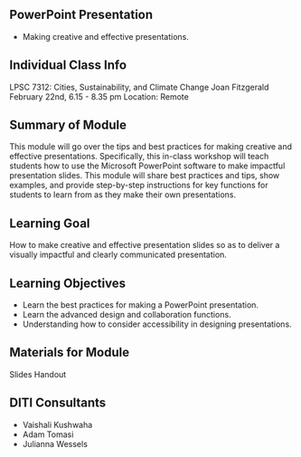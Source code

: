 ## PowerPoint Presentation
* Making creative and effective presentations.


## Individual Class Info

LPSC 7312: Cities, Sustainability, and Climate Change
Joan Fitzgerald
February 22nd, 6.15 - 8.35 pm
Location: Remote


## Summary of Module

This module will go over the tips and best practices for making creative and effective presentations. 
Specifically, this in-class workshop will teach students how to use the Microsoft PowerPoint software to make impactful presentation slides. 
This module will share best practices and tips, show examples, and provide step-by-step instructions for key functions for students 
to learn from as they make their own presentations.


## Learning Goal

How to make creative and effective presentation slides so as to deliver a visually impactful and clearly communicated presentation.


## Learning Objectives

* Learn the best practices for making a PowerPoint presentation.
* Learn the advanced design and collaboration functions.
* Understanding how to consider accessibility in designing presentations.


## Materials for Module

Slides 
Handout


## DITI Consultants

* Vaishali Kushwaha
* Adam Tomasi
* Julianna Wessels

